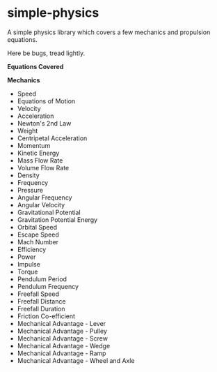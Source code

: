 # simple-physics
A simple physics library which covers a few mechanics and propulsion equations.

Here be bugs, tread lightly.

**Equations Covered**

**Mechanics**

* Speed
* Equations of Motion
* Velocity
* Acceleration
* Newton's 2nd Law
* Weight
* Centripetal Acceleration
* Momentum
* Kinetic Energy
* Mass Flow Rate
* Volume Flow Rate
* Density
* Frequency
* Pressure
* Angular Frequency
* Angular Velocity
* Gravitational Potential
* Gravitation Potential Energy
* Orbital Speed
* Escape Speed
* Mach Number
* Efficiency
* Power
* Impulse
* Torque
* Pendulum Period
* Pendulum Frequency
* Freefall Speed
* Freefall Distance
* Freefall Duration
* Friction Co-efficient
* Mechanical Advantage - Lever
* Mechanical Advantage - Pulley
* Mechanical Advantage - Screw
* Mechanical Advantage - Wedge
* Mechanical Advantage - Ramp
* Mechanical Advantage - Wheel and Axle

